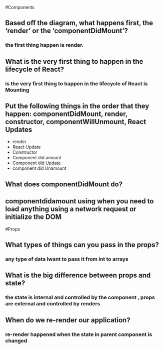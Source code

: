 #Components
## Based off the diagram, what happens first, the ‘render’ or the ‘componentDidMount’?
### the first thing happen is render. 

## What is the very first thing to happen in the lifecycle of React?

### is the very first thing to happen in the lifecycle of React is Mounting


## Put the following things in the order that they happen: componentDidMount, render, constructor, componentWillUnmount, React Updates
- render
- React Update
- Constructor
- Component did amount
- Component did Update
- component did Unamount

## What does componentDidMount do? 

##   componentdidamount using when you need to load anything using a network request or initialize the DOM

#Props

## What types of things can you pass in the props?

### any type of data Iwant to pass it from int to arrays

## What is the big difference between props and state?

### the state is internal and controlled by the component , props are external and controlled by renders

## When do we re-render our application?

### re-render happened when the state in parent component is changed

